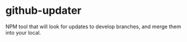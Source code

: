 # github-updater
NPM tool that will look for updates to develop branches, and merge them into your local.
